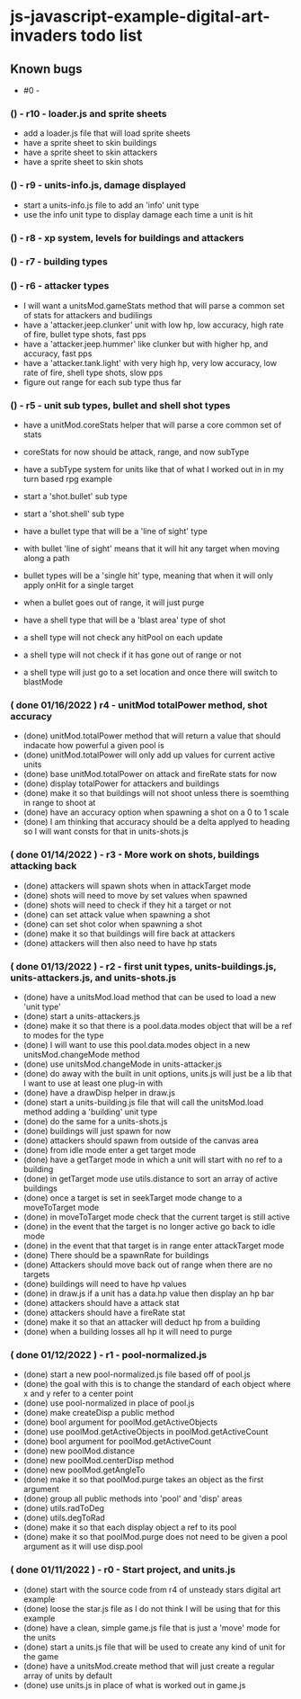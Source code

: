 # js-javascript-example-digital-art-invaders todo list

## Known bugs
* #0 - 


<!-- Maintenance -->

<!-- Additonal Features -->

### () - r10 - loader.js and sprite sheets
* add a loader.js file that will load sprite sheets
* have a sprite sheet to skin buildings
* have a sprite sheet to skin attackers
* have a sprite sheet to skin shots

### () - r9 - units-info.js, damage displayed
* start a units-info.js file to add an 'info' unit type
* use the info unit type to display damage each time a unit is hit 

### () - r8 - xp system, levels for buildings and attackers

### () - r7 - building types

### () - r6 - attacker types
* I will want a unitsMod.gameStats method that will parse a common set of stats for attackers and budilings
* have a 'attacker.jeep.clunker' unit with low hp, low accuracy, high rate of fire, bullet type shots, fast pps
* have a 'attacker.jeep.hummer' like clunker but with higher hp, and accuracy, fast pps
* have a 'attacker.tank.light' with very high hp, very low accuracy, low rate of fire, shell type shots, slow pps
* figure out range for each sub type thus far

### () - r5 - unit sub types, bullet and shell shot types

* have a unitMod.coreStats helper that will parse a core common set of stats
* coreStats for now should be attack, range, and now subType 
* have a subType system for units like that of what I worked out in in my turn based rpg example

* start a 'shot.bullet' sub type
* start a 'shot.shell' sub type

* have a bullet type that will be a 'line of sight' type
* with bullet 'line of sight' means that it will hit any target when moving along a path
* bullet types will be a 'single hit' type, meaning that when it will only apply onHit for a single target
* when a bullet goes out of range, it will just purge

* have a shell type that will be a 'blast area' type of shot
* a shell type will not check any hitPool on each update
* a shell type will not check if it has gone out of range or not
* a shell type will just go to a set location and once there will switch to blastMode

### ( done 01/16/2022 ) r4 - unitMod totalPower method, shot accuracy
* (done) unitMod.totalPower method that will return a value that should indacate how powerful a given pool is
* (done) unitMod.totalPower will only add up values for current active units
* (done) base unitMod.totalPower on attack and fireRate stats for now
* (done) display totalPower for attackers and buildings
* (done) make it so that buildings will not shoot unless there is soemthing in range to shoot at
* (done) have an accuracy option when spawning a shot on a 0 to 1 scale
* (done) I am thinking that accuracy should be a delta applyed to heading so I will want consts for that in units-shots.js

<!-- MVP -->

### ( done 01/14/2022 ) - r3 - More work on shots, buildings attacking back
<!-- shots -->
* (done) attackers will spawn shots when in attackTarget mode
* (done) shots will need to move by set values when spawned
* (done) shots will need to check if they hit a target or not
* (done) can set attack value when spawning a shot
* (done) can set shot color when spawning a shot
* (done) make it so that buildings will fire back at attackers
* (done) attackers will then also need to have hp stats

### ( done 01/13/2022 ) - r2 - first unit types, units-buildings.js, units-attackers.js, and units-shots.js
* (done) have a unitsMod.load method that can be used to load a new 'unit type'
* (done) start a units-attackers.js
* (done) make it so that there is a pool.data.modes object that will be a ref to modes for the type
* (done) I will want to use this pool.data.modes object in a new unitsMod.changeMode method
* (done) use unitsMod.changeMode in units-attacker.js
* (done) do away with the built in unit options, units.js will just be a lib that I want to use at least one plug-in with
* (done) have a drawDisp helper in draw.js
* (done) start a units-building.js file that will call the unitsMod.load method adding a 'building' unit type
* (done) do the same for a units-shots.js
* (done) buildings will just spawn for now
* (done) attackers should spawn from outside of the canvas area
* (done) from idle mode enter a get target mode
* (done) have a getTarget mode in which a unit will start with no ref to a building
* (done) in getTarget mode use utils.distance to sort an array of active buildings
* (done) once a target is set in seekTarget mode change to a moveToTarget mode
* (done) in moveToTarget mode check that the current target is still active
* (done) in the event that the target is no longer active go back to idle mode
* (done) in the event that that target is in range enter attackTarget mode
* (done) There should be a spawnRate for buildings
* (done) Attackers should move back out of range when there are no targets
* (done) buildings will need to have hp values
* (done) in draw.js if a unit has a data.hp value then display an hp bar
* (done) attackers should have a attack stat
* (done) attackers should have a fireRate stat
* (done) make it so that an attacker will deduct hp from a building
* (done) when a building losses all hp it will need to purge

### ( done 01/12/2022 ) - r1 - pool-normalized.js
* (done) start a new pool-normalized.js file based off of pool.js
* (done) the goal with this is to change the standard of each object where x and y refer to a center point
* (done) use pool-normalized in place of pool.js
* (done) make createDisp a public method
* (done) bool argument for poolMod.getActiveObjects
* (done) use poolMod.getActiveObjects in poolMod.getActiveCount
* (done) bool argument for poolMod.getActiveCount
* (done) new poolMod.distance
* (done) new poolMod.centerDisp method
* (done) new poolMod.getAngleTo
* (done) make it so that poolMod.purge takes an object as the first argument
* (done) group all public methods into 'pool' and 'disp' areas
* (done) utils.radToDeg
* (done) utils.degToRad
* (done) make it so that each display object a ref to its pool
* (done) make it so that poolMod.purge does not need to be given a pool argument as it will use disp.pool

### ( done 01/11/2022 ) - r0 - Start project, and units.js
* (done) start with the source code from r4 of unsteady stars digital art example
* (done) loose the star.js file as I do not think I will be using that for this example
* (done) have a clean, simple game.js file that is just a 'move' mode for the units
* (done) start a units.js file that will be used to create any kind of unit for the game
* (done) have a unitsMod.create method that will just create a regular array of units by default
* (done) use units.js in place of what is worked out in game.js

